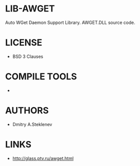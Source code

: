 LIB-AWGET
=========

Auto WGet Daemon Support Library. AWGET.DLL source code. 


LICENSE
===============
* BSD 3 Clauses

COMPILE TOOLS
===============
* 
 
AUTHORS
===============
* Dmitry A.Steklenev

LINKS
===============
* http://glass.ptv.ru/awget.html

